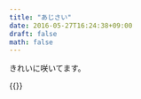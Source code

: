 ```yaml
---
title: "あじさい"
date: 2016-05-27T16:24:38+09:00
draft: false
math: false
---
```


きれいに咲いてます。

{{<fancybox text="あじさい" src="wp-1464338630861.jpg">}}